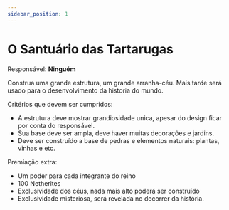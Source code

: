 ```yaml
---
sidebar_position: 1
---
```


# O Santuário das Tartarugas

Responsável: **Ninguém**

Construa uma grande estrutura, um grande arranha-céu. Mais tarde será
usado para o desenvolvimento da historia do mundo.

Critérios que devem ser cumpridos:

- A estrutura deve mostrar grandiosidade unica, apesar do design ficar por conta do responsável.
- Sua base deve ser ampla, deve haver muitas decorações e jardins.
- Deve ser construído a base de pedras e elementos naturais: plantas, vinhas e etc.

Premiação extra:

- Um poder para cada integrante do reino
- 100 Netherites
- Exclusividade dos céus, nada mais alto poderá ser construído
- Exclusividade misteriosa, será revelada no decorrer da história.

